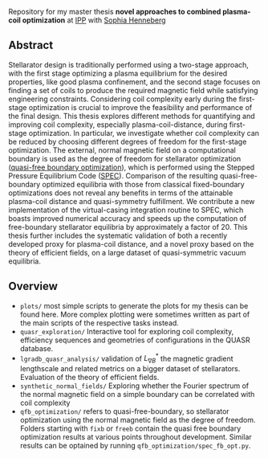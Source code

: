 Repository for my master thesis **novel approaches to combined plasma-coil optimization** at [IPP](https://www.ipp.mpg.de/) with [Sophia Henneberg](https://sahenneberg.wordpress.com/) 

## Abstract
Stellarator design is traditionally performed using a two-stage approach, with the first stage optimizing a plasma equilibrium for the desired properties, like good plasma confinement, and the second stage focuses on finding a set of coils to produce the required magnetic field while satisfying engineering constraints. 
Considering coil complexity early during the first-stage optimization is crucial to improve the feasibility and performance of the final design. 
This thesis explores different methods for quantifying and improving coil complexity, especially plasma-coil-distance, during first-stage optimization.
In particular, we investigate whether coil complexity can be reduced by choosing different degrees of freedom for the first-stage optimization. The external, normal magnetic field on a computational boundary is used as the degree of freedom for stellarator optimization ([quasi-free boundary optimization](https://doi.org/10.1017/S0022377821000271 )), which is performed using the Stepped Pressure Equilibrium Code ([SPEC](https://github.com/PrincetonUniversity/SPEC)). 
Comparison of the resulting quasi-free-boundary optimized equilibria with those from classical fixed-boundary optimizations does not reveal any benefits in terms of the attainable plasma-coil distance and quasi-symmetry fulfillment. 
We contribute a new implementation of the virtual-casing integration routine to SPEC, which boasts improved numerical accuracy and speeds up the computation of free-boundary stellarator equilibria by approximately a factor of 20. 
This thesis further includes the systematic validation of both a recently developed proxy for plasma-coil distance, and a novel proxy based on the theory of efficient fields, on a large dataset of quasi-symmetric vacuum equilibria. 

## Overview
- `plots/` most simple scripts to generate the plots for my thesis can be found here. More complex plotting were sometimes written as part of the main scripts of the respective tasks instead.
- `quasr_exploration/` Interactive tool for exploring coil complexity, efficiency sequences and geometries of configurations in the QUASR database. 
- `lgradb_quasr_analysis/` validation of $L_{\nabla B}^*$ the magnetic gradient lengthscale and related metrics on a bigger dataset of stellarators. Evaluation of the theory of efficient fields. 
- `synthetic_normal_fields/` Exploring whether the Fourier spectrum of the normal magnetic field on a simple boundary can be correlated with coil complexity 
- `qfb_optimization/` refers to quasi-free-boundary, so stellarator optimization using the normal magnetic field as the degree of freedom. 
Folders starting with `fixb` or `freeb` contain the quasi free boundary optimization results at various points throughout development. 
Similar results can be optained by running `qfb_optimization/spec_fb_opt.py`.
